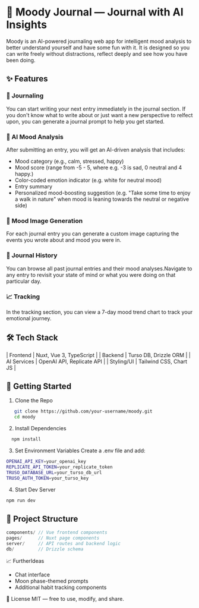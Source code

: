 # 🧠 Moody Journal — Journal with AI Insights

Moody is an AI-powered journaling web app for intelligent mood analysis to better understand yourself and have some fun with it.
It is designed so you can write freely without distractions, reflect deeply and see how you have been doing.

## ✨ Features

### 📝 Journaling

You can start writing your next entry immediately in the journal section.
If you don't know what to write about or just want a new perspective to relfect upon, you can generate a journal prompt to help you get started.

### 🤖 AI Mood Analysis

After submitting an entry, you will get an AI-driven analysis that includes:

- Mood category (e.g., calm, stressed, happy)
- Mood score (range from -5 - 5, where e.g. -3 is sad, 0 neutral and 4 happy.)
- Color-coded emotion indicator (e.g. white for neutral mood)
- Entry summary
- Personalized mood-boosting suggestion (e.g. "Take some time to enjoy a walk in nature" when mood is leaning towards the neutral or negative side)

### 🧠 Mood Image Generation

For each journal entry you can generate a custom image capturing the events you wrote about and mood you were in.

### 📅 Journal History

You can browse all past journal entries and their mood analyses.Navigate to any entry to revisit your state of mind or what you were doing on that particular day.

### 📈 Tracking

In the tracking section, you can view a 7-day mood trend chart to track your emotional journey.

## 🛠 Tech Stack

| Frontend | Nuxt, Vue 3, TypeScript |
| Backend | Turso DB, Drizzle ORM |
| AI Services | OpenAI API, Replicate API |
| Styling/UI | Tailwind CSS, Chart JS |

## 🚀 Getting Started

1. Clone the Repo

```bash
   git clone https://github.com/your-username/moody.git
   cd moody
```

2. Install Dependencies

```bash
  npm install
```

3. Set Environment Variables
   Create a .env file and add:

```bash
OPENAI_API_KEY=your_openai_key
REPLICATE_API_TOKEN=your_replicate_token
TRUSO_DATABASE_URL=your_turso_db_url
TRUSO_AUTH_TOKEN=your_turso_key
```

4. Start Dev Server

```bash
npm run dev
```

## 📂 Project Structure

```js
components/ // Vue frontend components
pages/      // Nuxt page components
server/     // API routes and backend logic
db/         // Drizzle schema
```

📈 FurtherIdeas

- Chat interface
- Moon phase-themed prompts
- Additional habit tracking components

📄 License
MIT — free to use, modify, and share.
